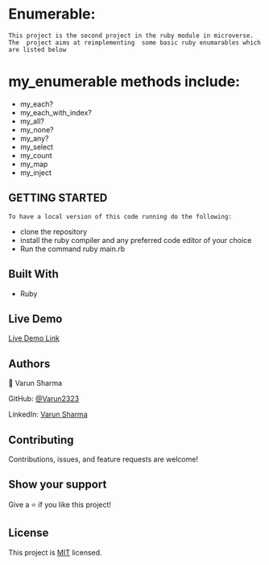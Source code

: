 # Enumerable:
    This project is the second project in the ruby module in microverse. The  project aims at reimplementing  some basic ruby enumarables which are listed below

# my_enumerable methods include:
- my_each?
- my_each_with_index?
- my_all?
- my_none?
- my_any?
- my_select
- my_count
- my_map
- my_inject

## GETTING STARTED
    To have a local version of this code running do the following:
- clone the repository
- install the ruby compiler and any preferred code editor of your choice
- Run the command ruby main.rb 

## Built With

- Ruby

## Live Demo

[Live Demo Link](https://repl.it/@varunsharma11/HalfWorldlyOptimization#main.rb)


## Authors

👤 Varun Sharma

GitHub: [@Varun2323](https://github.com/Varun2323)

LinkedIn: [Varun Sharma](https://www.linkedin.com/in/varun-sharma-82b29b82/)


##  Contributing

Contributions, issues, and feature requests are welcome!

## Show your support

Give a ⭐️ if you like this project!

## License

This project is [MIT](./LICENSE.txt) licensed.
